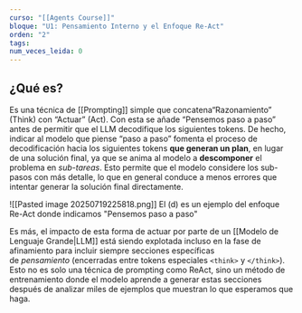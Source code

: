 ```yaml
---
curso: "[[Agents Course]]"
bloque: "U1: Pensamiento Interno y el Enfoque Re-Act"
orden: "2"
tags: 
num_veces_leida: 0
---
```


## ¿Qué es?

Es una técnica de [[Prompting]] simple que  concatena“Razonamiento” (Think) con “Actuar” (Act). Con esta se añade “Pensemos paso a paso” antes de permitir que el LLM decodifique los siguientes tokens. De hecho, indicar al modelo que piense “paso a paso” fomenta el proceso de decodificación hacia los siguientes tokens **que generan un plan**, en lugar de una solución final, ya que se anima al modelo a **descomponer** el problema en _sub-tareas_. Esto permite que el modelo considere los sub-pasos con más detalle, lo que en general conduce a menos errores que intentar generar la solución final directamente.

![[Pasted image 20250719225818.png]]
El (d) es un ejemplo del enfoque Re-Act donde indicamos "Pensemos paso a paso"

Es más, el impacto de esta forma de actuar por parte de un [[Modelo de Lenguaje Grande|LLM]] está siendo explotada incluso en la fase de afinamiento para incluir siempre secciones específicas de _pensamiento_ (encerradas entre tokens especiales `<think>` y `</think>`). Esto no es solo una técnica de prompting como ReAct, sino un método de entrenamiento donde el modelo aprende a generar estas secciones después de analizar miles de ejemplos que muestran lo que esperamos que haga.